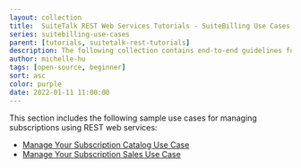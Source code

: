 ```yaml
---
layout: collection
title:  SuiteTalk REST Web Services Tutorials - SuiteBilling Use Cases
series: suitebilling-use-cases
parent: [tutorials, suitetalk-rest-tutorials]
description: The following collection contains end-to-end guidelines for SuiteBilling use cases.
author: michelle-hu
tags: [open-source, beginner]
sort: asc
color: purple
date: 2022-01-11 11:00:00
---
```


This section includes the following sample use cases for managing subscriptions using REST web services:

*  [Manage Your Subscription Catalog Use Case](case-1-manage-your-subscription-catalog)
*  [Manage Your Subscription Sales Use Case](case-2-manage-your-subscription-sales)